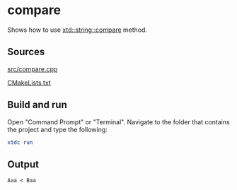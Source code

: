 # compare

Shows how to use [xtd::string::compare](https://gammasoft71.github.io/xtd/reference_guides/latest/classxtd_1_1string.html#a435ca143c948bc8c0c009dabe7de1b6b) method.

## Sources

[src/compare.cpp](src/compare.cpp)

[CMakeLists.txt](CMakeLists.txt)

## Build and run

Open "Command Prompt" or "Terminal". Navigate to the folder that contains the project and type the following:

```cmake
xtdc run
```

## Output

```
Aaa < Baa
```
